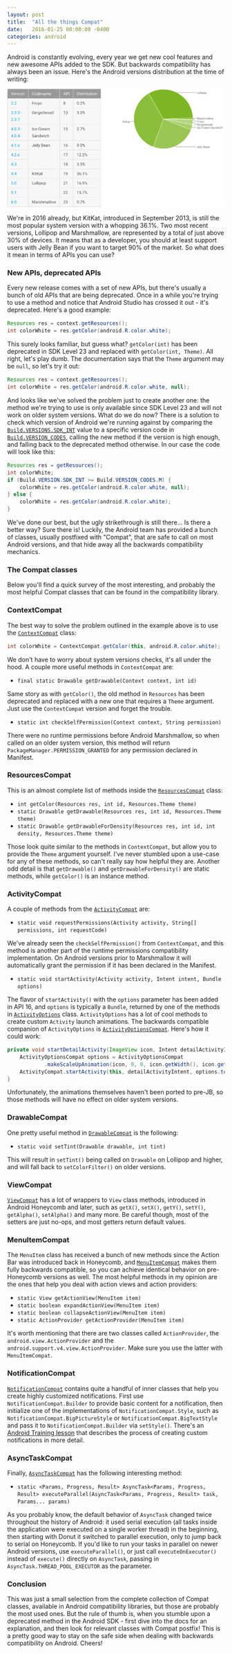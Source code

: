 ```yaml
---
layout: post
title:  "All the things Compat"
date:   2016-01-25 00:00:00 -0400
categories: android
---
```

Android is constantly evolving, every year we get new cool features and new awesome APIs added to 
the SDK. But backwards compatibility has always been an issue. Here's the Android versions 
distribution at the time of writing:

![oGaZBEQ](/assets/oGaZBEQ.png)

We're in 2016 already, but KitKat, introduced in September 2013, is still the most popular system 
version with a whopping 36.1%. Two most recent versions, Lollipop and Marshmallow, are represented 
by a total of just above 30% of devices. It means that as a developer, you should at
least support users with Jelly Bean if you want to target 90% of the market. So what does it mean in
terms of APIs you can use?

### New APIs, deprecated APIs

Every new release comes with a set of new APIs, but there's usually a bunch of old APIs that are 
being deprecated. Once in a while you're trying to use a method and notice that Android Studio has 
crossed it out - it's deprecated. Here's a good example:

```java
Resources res = context.getResources();
int colorWhite = res.getColor(android.R.color.white);
```

This surely looks familiar, but guess what? `getColor(int)` has been deprecated in SDK Level 23 and 
replaced with `getColor(int, Theme)`. All right, let's play dumb. The documentation says that the 
`Theme` argument may be `null`, so let's try it out:

```java
Resources res = context.getResources();
int colorWhite = res.getColor(android.R.color.white, null);
```

And looks like we've solved the problem just to create another one: the method we're trying to use 
is only available since SDK Level 23 and will not work on older system versions. What do we do now? 
There is a solution to check which version of Android we're running against by comparing the 
[`Build.VERSIONS.SDK_INT`][sdk-int] value to a specific version code in 
[`Build.VERSION_CODES`][version-codes], calling the new method if the version is high enough, and 
falling back to the deprecated method otherwise. In our case the code will look like this:

```java
Resources res = getResources();
int colorWhite;
if (Build.VERSION.SDK_INT >= Build.VERSION_CODES.M) {
    colorWhite = res.getColor(android.R.color.white, null);
} else {
    colorWhite = res.getColor(android.R.color.white);
}
```

We've done our best, but the ugly strikethrough is still there... Is there a better way? Sure there 
is! Luckily, the Android team has provided a bunch of classes, usually postfixed with "Compat", that
are safe to call on most Android versions, and that hide away all the backwards compatibility 
mechanics.

### The Compat classes

Below you'll find a quick survey of the most interesting, and probably the most helpful Compat 
classes that can be found in the compatibility library.

### ContextCompat

The best way to solve the problem outlined in the example above is to use the 
[`ContextCompat`][context-compat] class:

```java
int colorWhite = ContextCompat.getColor(this, android.R.color.white);
```

We don't have to worry about system versions checks, it's all under the hood. A couple more useful 
methods in `ContextCompat` are:

- `final static Drawable getDrawable(Context context, int id)`

Same story as with `getColor()`, the old method in `Resources` has been deprecated and replaced with
a new one that requires a `Theme` argument. Just use the `ContextCompat` version and forget the 
trouble.

- `static int checkSelfPermission(Context context, String permission)`

There were no runtime permissions before Android Marshmallow, so when
called on an older system version, this method will return `PackageManager.PERMISSION_GRANTED` for 
any permission declared in Manifest.

### ResourcesCompat

This is an almost complete list of methods inside the [`ResourcesCompat`][resources-compat] class:

- `int getColor(Resources res, int id, Resources.Theme theme)`
- `static Drawable getDrawable(Resources res, int id, Resources.Theme theme)`
- `static Drawable getDrawableForDensity(Resources res, int id, int density, Resources.Theme theme)`

Those look quite similar to the methods in `ContextCompat`, but allow you to provide the `Theme` 
argument yourself. I've never stumbled upon a use-case for any of these methods, so can't really say
how helpful they are. Another odd detail is that `getDrawable()` and `getDrawableForDensity()` are 
static methods, while `getColor()` is an instance method.

### ActivityCompat

A couple of methods from the [`ActivityCompat`][activity-compat] are:

- `static void requestPermissions(Activity activity, String[] permissions, int requestCode)`

We've already seen the `checkSelfPermission()` from `ContextCompat`, and this method is another part
of the runtime permissions compatibility implementation. On Android versions prior to Marshmallow it
will automatically grant the permission if it has been declared in the Manifest.

- `static void startActivity(Activity activity, Intent intent, Bundle options)`

The flavor of `startActivity()` with the `options` parameter has been added in API 16, and `options`
is typically a `Bundle`, returned by one of the methods in [`ActivityOptions`][activity-options] 
class. `ActivityOptions` has a lot of cool methods to create custom `Activity` launch animations. 
The backwards compatible companion of `ActivityOptions` is 
[`ActivityOptionsCompat`][activity-options-compat]. Here's how it could work:

```java
private void startDetailActivity(ImageView icon, Intent detailActivityIntent) {
    ActivityOptionsCompat options = ActivityOptionsCompat
            .makeScaleUpAnimation(icon, 0, 0, icon.getWidth(), icon.getHeight());
    ActivityCompat.startActivity(this, detailActivityIntent, options.toBundle());
}
```

Unfortunately, the animations themselves haven't been ported to pre-JB, so those methods will have 
no effect on older system versions.

### DrawableCompat

One pretty useful method in [`DrawableCompat`][drawable-compat] is the following:

- `static void setTint(Drawable drawable, int tint)`

This will result in `setTint()` being called on `Drawable` on Lollipop and higher, and will fall 
back to `setColorFilter()` on older versions.

### ViewCompat

[`ViewCompat`][view-compat] has a lot of wrappers to `View` class methods, introduced in Android 
Honeycomb and later, such as `getX()`, `setX()`, `getY()`, `setY()`, `getAlpha()`, `setAlpha()` and 
many more. Be careful though, most of the setters are just no-ops, and most getters return default 
values.

### MenuItemCompat

The `MenuItem` class has received a bunch of new methods since the Action Bar was introduced back in
Honeycomb, and [`MenuItemCompat`][menu-item-compat] makes them fully backwards compatible, so you 
can achieve identical behavior on pre-Honeycomb versions as well. The most helpful methods in my 
opinion are the ones that help you deal with action views and action providers:

- `static View getActionView(MenuItem item)`
- `static boolean expandActionView(MenuItem item)`
- `static boolean collapseActionView(MenuItem item)`
- `static ActionProvider getActionProvider(MenuItem item)`

It's worth mentioning that there are two classes called `ActionProvider`, the 
`android.view.ActionProvider` and the `android.support.v4.view.ActionProvider`. Make sure you use 
the latter with `MenuItemCompat`.

### NotificationCompat

[`NotificationCompat`][notification-compat] contains quite a handful of inner classes that help you 
create highly customized notifications. First use `NotificationCompat.Builder` to provide basic 
content for a notification, then initialize one of the implementations of 
`NotificationCompat.Style`, such as `NotificationCompat.BigPictureStyle` or 
`NotificationCompat.BigTextStyle` and pass it to `NotificationCompat.Builder` via `setStyle()`. 
There's an [Android Training lesson][notifications-training] that describes the process of creating 
custom notifications in more detail.

### AsyncTaskCompat

Finally, [`AsyncTaskCompat`][async-task-compat] has the following interesting method:

- `static <Params, Progress, Result> AsyncTask<Params,
  Progress, Result> executeParallel(AsyncTask<Params, Progress,
  Result> task, Params... params)`

As you probably know, the default behavior of `AsyncTask` changed twice throughout the history of 
Android: it used serial execution (all tasks inside the application were executed on a single worker
thread) in the beginning, then starting with Donut it switched to parallel execution, only to jump 
back to serial on Honeycomb. If you'd like to run your tasks in parallel on newer Android versions, 
use `executeParallel()`, or just call `executeOnExecutor()` instead of `execute()` directly on 
`AsyncTask`, passing in `AsyncTask.THREAD_POOL_EXECUTOR` as the parameter.

### Conclusion

This was just a small selection from the complete collection of Compat classes, available in Android
compatibility libraries, but those are probably the most used ones. But the rule of thumb is, when 
you stumble upon a deprecated method in the Android SDK - first dive into the docs for an 
explanation, and then look for relevant classes with Compat postfix! This is a pretty good way to 
stay on the safe side when dealing with backwards compatibility on Android. Cheers!

[sdk-int]: https://developer.android.com/reference/android/os/Build.VERSION.html#SDK_INT
[version-codes]: https://developer.android.com/reference/android/os/Build.VERSION_CODES.html
[context-compat]: https://developer.android.com/reference/android/support/v4/content/ContextCompat.html
[resources-compat]: https://developer.android.com/reference/android/support/v4/content/res/ResourcesCompat.html
[activity-compat]: https://developer.android.com/reference/android/support/v4/app/ActivityCompat.html
[activity-options]: https://developer.android.com/reference/android/app/ActivityOptions.html
[activity-options-compat]: https://developer.android.com/reference/android/support/v4/app/ActivityOptionsCompat.html
[drawable-compat]: https://developer.android.com/reference/android/support/v4/graphics/drawable/DrawableCompat.html
[view-compat]: https://developer.android.com/reference/android/support/v4/view/ViewCompat.html
[menu-item-compat]: https://developer.android.com/reference/android/support/v4/view/MenuItemCompat.html
[notification-compat]: https://developer.android.com/reference/android/support/v4/app/NotificationCompat.html
[notifications-training]: https://developer.android.com/training/notify-user/index.html
[async-task-compat]: https://developer.android.com/reference/android/support/v4/os/AsyncTaskCompat.html
